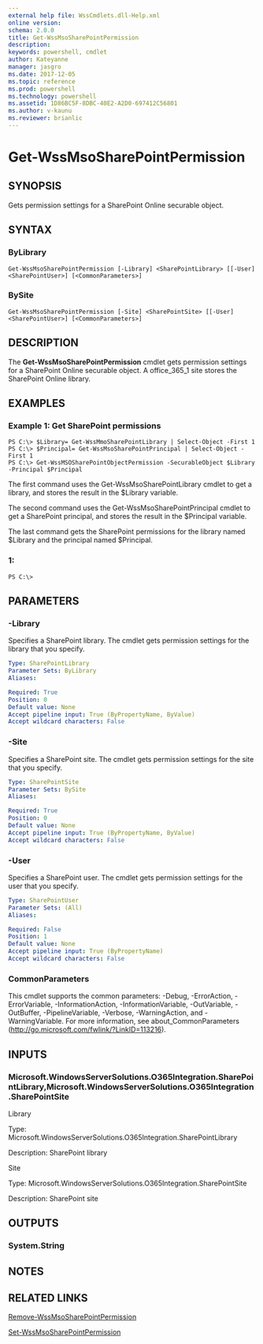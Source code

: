 ```yaml
---
external help file: WssCmdlets.dll-Help.xml
online version: 
schema: 2.0.0
title: Get-WssMsoSharePointPermission
description: 
keywords: powershell, cmdlet
author: Kateyanne
manager: jasgro
ms.date: 2017-12-05
ms.topic: reference
ms.prod: powershell
ms.technology: powershell
ms.assetid: 1D86BC5F-8DBC-40E2-A2D0-697412C56801
ms.author: v-kaunu
ms.reviewer: brianlic
---
```


# Get-WssMsoSharePointPermission

## SYNOPSIS
Gets permission settings for a SharePoint Online securable object.

## SYNTAX

### ByLibrary
```
Get-WssMsoSharePointPermission [-Library] <SharePointLibrary> [[-User] <SharePointUser>] [<CommonParameters>]
```

### BySite
```
Get-WssMsoSharePointPermission [-Site] <SharePointSite> [[-User] <SharePointUser>] [<CommonParameters>]
```

## DESCRIPTION
The **Get-WssMsoSharePointPermission** cmdlet gets permission settings for a SharePoint Online securable object.
A office_365_1 site stores the SharePoint Online library.

## EXAMPLES

### Example 1: Get SharePoint permissions
```
PS C:\> $Library= Get-WssMmoSharePointLibrary | Select-Object -First 1
PS C:\> $Principal= Get-WssMsoSharePointPrincipal | Select-Object -First 1
PS C:\> Get-WssMSOSharePointObjectPermission -SecurableObject $Library -Principal $Principal
```

The first command uses the Get-WssMsoSharePointLibrary cmdlet to get a library, and stores the result in the $Library variable.

The second command uses the Get-WssMsoSharePointPrincipal cmdlet to get a SharePoint principal, and stores the result in the $Principal variable.

The last command gets the SharePoint permissions for the library named $Library and the principal named $Principal.

### 1:
```
PS C:\>
```

## PARAMETERS

### -Library
Specifies a SharePoint library.
The cmdlet gets permission settings for the library that you specify.

```yaml
Type: SharePointLibrary
Parameter Sets: ByLibrary
Aliases: 

Required: True
Position: 0
Default value: None
Accept pipeline input: True (ByPropertyName, ByValue)
Accept wildcard characters: False
```

### -Site
Specifies a SharePoint site.
The cmdlet gets permission settings for the site that you specify.

```yaml
Type: SharePointSite
Parameter Sets: BySite
Aliases: 

Required: True
Position: 0
Default value: None
Accept pipeline input: True (ByPropertyName, ByValue)
Accept wildcard characters: False
```

### -User
Specifies a SharePoint user.
The cmdlet gets permission settings for the user that you specify.

```yaml
Type: SharePointUser
Parameter Sets: (All)
Aliases: 

Required: False
Position: 1
Default value: None
Accept pipeline input: True (ByPropertyName)
Accept wildcard characters: False
```

### CommonParameters
This cmdlet supports the common parameters: -Debug, -ErrorAction, -ErrorVariable, -InformationAction, -InformationVariable, -OutVariable, -OutBuffer, -PipelineVariable, -Verbose, -WarningAction, and -WarningVariable. For more information, see about_CommonParameters (http://go.microsoft.com/fwlink/?LinkID=113216).

## INPUTS

### Microsoft.WindowsServerSolutions.O365Integration.SharePointLibrary,Microsoft.WindowsServerSolutions.O365Integration.SharePointSite
Library

Type: Microsoft.WindowsServerSolutions.O365Integration.SharePointLibrary

Description: SharePoint library

Site

Type: Microsoft.WindowsServerSolutions.O365Integration.SharePointSite

Description: SharePoint site

## OUTPUTS

### System.String

## NOTES

## RELATED LINKS

[Remove-WssMsoSharePointPermission](./Remove-WssMsoSharePointPermission.md)

[Set-WssMsoSharePointPermission](./Set-WssMsoSharePointPermission.md)

